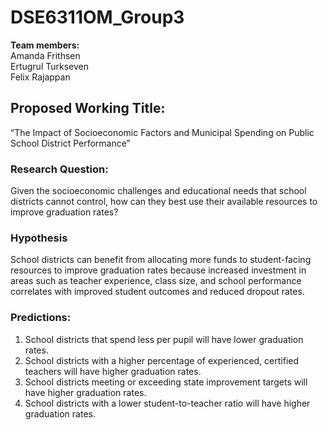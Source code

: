 # DSE6311OM_Group3
**Team members:** <br>
              Amanda Frithsen <br>
              Ertugrul Turkseven <br>
              Felix Rajappan

              
## Proposed Working Title:
“The Impact of Socioeconomic Factors and Municipal Spending on Public School District Performance”

### Research Question:
Given the socioeconomic challenges and educational needs that school districts cannot control, how can they best use their available resources to improve graduation rates?

### Hypothesis 
School districts can benefit from allocating more funds to student-facing resources to improve graduation rates because increased investment in areas such as teacher experience, class size, and school performance correlates with improved student outcomes and reduced dropout rates.

### Predictions:
1) School districts that spend less per pupil will have lower graduation rates.
2) School districts with a higher percentage of experienced, certified teachers will have higher graduation rates.
3) School districts meeting or exceeding state improvement targets will have higher graduation rates.
4) School districts with a lower student-to-teacher ratio will have higher graduation rates.
